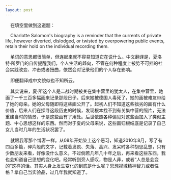 ```yaml
---
layout: post
---
```

    在填空里做到这道题：

    Charlotte Salomon's biography is a reminder that the currents of private life, however diverted, dislodged, or twisted by overpowering public events, retain their hold on the individual recording them.

    单词的意思都很简单，但连起来就不容易知道它在说什么。中文翻译是，夏洛特·所罗门的自传提醒我们，个人生活的趋向，不管在何种程度上被势不可挡的社会实践改变、冲击或者扭曲，依然会对记录他们的个人存在影响。

    即便翻译成中文貌似也不知所云。

    其实说来，夏·所这个人是二战时期被关在集中营里的犹太人，在集中营里，她画了一千三百多幅画来记录那段日子。后来她被德国人毒死了，她的画被难友带给了她的母亲。她的父母随即将这些画公开了。起初人们不知道这些拙劣的画有什么价值，后来人们在探寻这段历史的时候，发现根本找不到有关集中营的照片，无法重建当时的情景，于是这些画有了用处。后世依照各种偏见对这些画加入了类似主题、中心思想这样的东西。然而对于夏的父母来说，这些画归根结底是记录了自己女儿当时几年的生活状况罢了。

    就跟我写那个博客一样。从08年开始染上这个恶习，知道2010年8月，写了有四百多篇，碎片般的文字，记载着发疯、失落、高兴、发呆时各种胡思乱想，只有少数朋友来看，好像没什么意义，不过倘若几年几十年之后，再来看这些东西，我也会知道自己思想的变化吧。经常听到旁人感叹，物是人非，或者“人总是会变的”这样的话。其实人身上发生变化的到底是什么呢？思想视域精神智力或者性格？拿自己当实验品，过几年我就知道了。